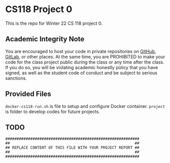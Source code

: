 # CS118 Project 0

This is the repo for Winter 22 CS 118 project 0.

## Academic Integrity Note

You are encouraged to host your code in private repositories on [GitHub](https://github.com/), [GitLab](https://gitlab.com), or other places.  At the same time, you are PROHIBITED to make your code for the class project public during the class or any time after the class.  If you do so, you will be violating academic honestly policy that you have signed, as well as the student code of conduct and be subject to serious sanctions.

## Provided Files

`docker-cs118-run.sh` is file to setup and configure Docker container.
`project` is folder to develop codes for future projects.

## TODO

    ###########################################################
    ##                                                       ##
    ## REPLACE CONTENT OF THIS FILE WITH YOUR PROJECT REPORT ##
    ##                                                       ##
    ###########################################################
